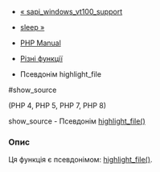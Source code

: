 - [«
sapi_windows_vt100_support](function.sapi-windows-vt100-support.md)
- [sleep »](function.sleep.md)

- [PHP Manual](index.md)
- [Різні функції](ref.misc.md)
- Псевдонім highlight_file

#show_source

(PHP 4, PHP 5, PHP 7, PHP 8)

show_source - Псевдонім [highlight_file()](function.highlight-file.md)

### Опис

Ця функція є псевдонімом:
[highlight_file()](function.highlight-file.md).
